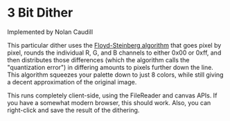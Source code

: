 
3 Bit Dither
==============
Implemented by Nolan Caudill

This particular dither uses the <a href="http://en.wikipedia.org/wiki/Floyd%E2%80%93Steinberg_dithering">Floyd-Steinberg algorithm</a> 
that goes pixel by pixel, rounds the individual R, G, and B channels to either 0x00 or 0xff, and then distributes those differences (which the algorithm calls the "quantization error") in differing amounts to pixels further down the line. This algorithm squeezes your palette down to just 8 colors, while still giving a decent approximation of the original image.

This runs completely client-side, using the FileReader and canvas APIs. If you have a somewhat modern browser, this should work. Also, you can right-click and save the result of the dithering.

